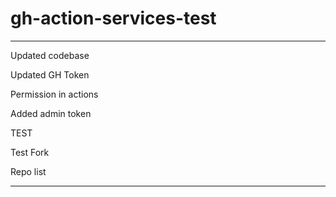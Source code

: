# gh-action-services-test

---

Updated codebase

Updated GH Token

Permission in actions

Added admin token


TEST

Test Fork

Repo list

---
